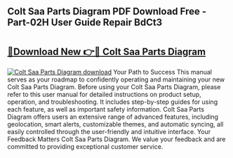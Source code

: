 ## Colt Saa Parts Diagram PDF Download Free - Part-02H User Guide Repair BdCt3

# <h2><a href="http://dfl6lfp.blite.top/?on=Colt+Saa+Parts+Diagram">🔗Download New 👉🔴 Colt Saa Parts Diagram</a></h2>

[![Colt Saa Parts Diagram download](https://i.imgur.com/lujVjoI.png)](http://dfl6lfp.blite.top/?on=Colt+Saa+Parts+Diagram)
Your Path to Success This manual serves as your roadmap to confidently operating and maintaining your new Colt Saa Parts Diagram. Before using your Colt Saa Parts Diagram, please refer to this user manual for detailed instructions on product setup, operation, and troubleshooting. It includes step-by-step guides for using each feature, as well as important safety information. Colt Saa Parts Diagram offers users an extensive range of advanced features, including geolocation, smart alerts, customizable themes, and automatic syncing, all easily controlled through the user-friendly and intuitive interface. Your Feedback Matters Colt Saa Parts Diagram. We value your feedback and are committed to providing exceptional customer service.
